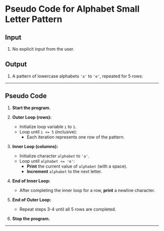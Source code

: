 # **Pseudo Code for Alphabet Small Letter Pattern**

## **Input**
1. No explicit input from the user.

## **Output**
1. A pattern of lowercase alphabets `'a'` to `'e'`, repeated for 5 rows:


---

## **Pseudo Code**

1. **Start the program.**

2. **Outer Loop (rows):**
   - Initialize loop variable `i` to `1`.
   - Loop until `i <= 5` (inclusive):
     - Each iteration represents one row of the pattern.

3. **Inner Loop (columns):**
   - Initialize character `alphabet` to `'a'`.
   - Loop until `alphabet <= 'e'`:
     - **Print** the current value of `alphabet` (with a space).
     - **Increment** `alphabet` to the next letter.

4. **End of Inner Loop:**
   - After completing the inner loop for a row, **print** a newline character.

5. **End of Outer Loop:**
   - Repeat steps 3-4 until all 5 rows are completed.

6. **Stop the program.**

---



